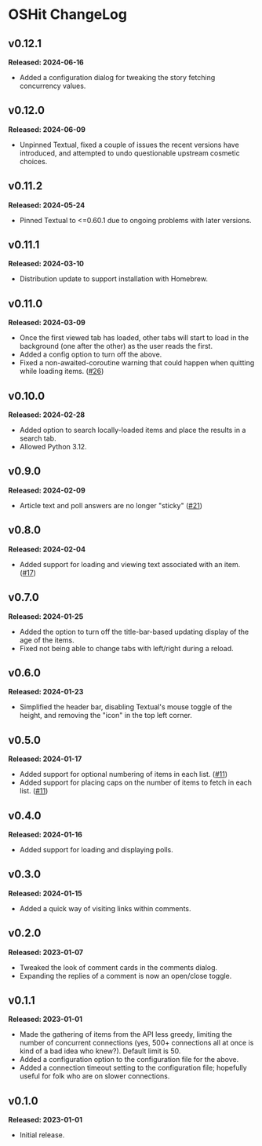 # OSHit ChangeLog

## v0.12.1

**Released: 2024-06-16**

- Added a configuration dialog for tweaking the story fetching concurrency
  values.

## v0.12.0

**Released: 2024-06-09**

- Unpinned Textual, fixed a couple of issues the recent versions have
  introduced, and attempted to undo questionable upstream cosmetic choices.

## v0.11.2

**Released: 2024-05-24**

- Pinned Textual to <=0.60.1 due to ongoing problems with later versions.

## v0.11.1

**Released: 2024-03-10**

- Distribution update to support installation with Homebrew.

## v0.11.0

**Released: 2024-03-09**

- Once the first viewed tab has loaded, other tabs will start to load in the
  background (one after the other) as the user reads the first.
- Added a config option to turn off the above.
- Fixed a non-awaited-coroutine warning that could happen when quitting
  while loading items. ([#26](https://github.com/davep/oshit/issues/26))

## v0.10.0

**Released: 2024-02-28**

- Added option to search locally-loaded items and place the results in a
  search tab.
- Allowed Python 3.12.

## v0.9.0

**Released: 2024-02-09**

- Article text and poll answers are no longer "sticky"
  ([#21](https://github.com/davep/oshit/issues/21))

## v0.8.0

**Released: 2024-02-04**

- Added support for loading and viewing text associated with an item.
  ([#17](https://github.com/davep/oshit/issues/17))

## v0.7.0

**Released: 2024-01-25**

- Added the option to turn off the title-bar-based updating display of the
  age of the items.
- Fixed not being able to change tabs with left/right during a reload.

## v0.6.0

**Released: 2024-01-23**

- Simplified the header bar, disabling Textual's mouse toggle of the height,
  and removing the "icon" in the top left corner.

## v0.5.0

**Released: 2024-01-17**

- Added support for optional numbering of items in each list.
  ([#11](https://github.com/davep/oshit/issues/11))
- Added support for placing caps on the number of items to fetch in each
  list. ([#11](https://github.com/davep/oshit/issues/11))

## v0.4.0

**Released: 2024-01-16**

- Added support for loading and displaying polls.

## v0.3.0

**Released: 2024-01-15**

- Added a quick way of visiting links within comments.

## v0.2.0

**Released: 2023-01-07**

- Tweaked the look of comment cards in the comments dialog.
- Expanding the replies of a comment is now an open/close toggle.

## v0.1.1

**Released: 2023-01-01**

- Made the gathering of items from the API less greedy, limiting the number
  of concurrent connections (yes, 500+ connections all at once is kind of a
  bad idea who knew?). Default limit is 50.
- Added a configuration option to the configuration file for the above.
- Added a connection timeout setting to the configuration file; hopefully
  useful for folk who are on slower connections.

## v0.1.0

**Released: 2023-01-01**

- Initial release.

[//]: # (ChangeLog.md ends here)
